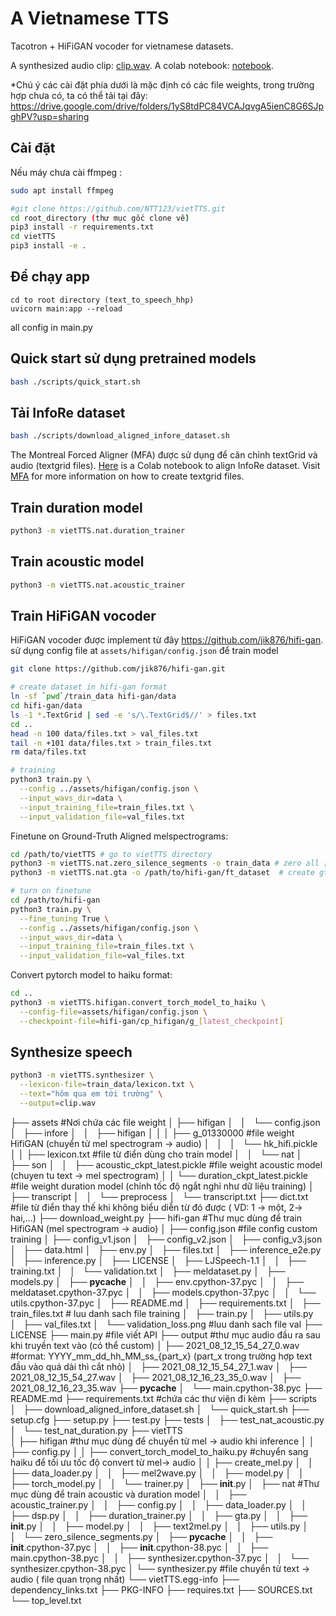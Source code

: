 A Vietnamese TTS
================

Tacotron + HiFiGAN vocoder for vietnamese datasets.

A synthesized audio clip: [clip.wav](assets/infore/clip.wav). A colab notebook: [notebook](https://colab.research.google.com/drive/1oczrWOQOr1Y_qLdgis1twSlNZlfPVXoY?usp=sharing).

*Chú ý các cài đặt phía dưới là mặc định có các file weights, trong trường hợp chưa có, ta có thể tải tại đây:
https://drive.google.com/drive/folders/1yS8tdPC84VCAJqvgA5ienC8G6SJpghPV?usp=sharing

Cài đặt
-------
Nếu máy chưa cài ffmpeg :
```sh
sudo apt install ffmpeg
```

```sh
#git clone https://github.com/NTT123/vietTTS.git
cd root_directory (thư mục gốc clone về)
pip3 install -r requirements.txt
cd vietTTS 
pip3 install -e .

```
Để chạy app
----------------------------------
```
cd to root directory (text_to_speech_hhp)
uvicorn main:app --reload
```
all config in main.py

Quick start sử dụng pretrained models
----------------------------------
```sh
bash ./scripts/quick_start.sh
```


Tải InfoRe dataset
-----------------------

```sh
bash ./scripts/download_aligned_infore_dataset.sh
```


The Montreal Forced Aligner (MFA) được sử dụng để căn chỉnh textGrid và audio (textgrid files). [Here](https://colab.research.google.com/gist/NTT123/c99b5a391af56e0cb8f7b190d3d7f0ee/infore-mfa-example.ipynb) is a Colab notebook to align InfoRe dataset. Visit [MFA](https://montreal-forced-aligner.readthedocs.io/en/latest/) for more information on how to create textgrid files.

Train duration model
--------------------

```sh
python3 -m vietTTS.nat.duration_trainer
```


Train acoustic model
--------------------
```sh
python3 -m vietTTS.nat.acoustic_trainer
```



Train HiFiGAN vocoder
-------------

HiFiGAN vocoder được implement từ đây https://github.com/jik876/hifi-gan. sử dụng config file at `assets/hifigan/config.json` để train model

```sh
git clone https://github.com/jik876/hifi-gan.git

# create dataset in hifi-gan format
ln -sf `pwd`/train_data hifi-gan/data
cd hifi-gan/data
ls -1 *.TextGrid | sed -e 's/\.TextGrid$//' > files.txt
cd ..
head -n 100 data/files.txt > val_files.txt
tail -n +101 data/files.txt > train_files.txt
rm data/files.txt

# training
python3 train.py \
  --config ../assets/hifigan/config.json \
  --input_wavs_dir=data \
  --input_training_file=train_files.txt \
  --input_validation_file=val_files.txt
```

Finetune on Ground-Truth Aligned melspectrograms:
```sh
cd /path/to/vietTTS # go to vietTTS directory
python3 -m vietTTS.nat.zero_silence_segments -o train_data # zero all [sil, sp, spn] segments
python3 -m vietTTS.nat.gta -o /path/to/hifi-gan/ft_dataset  # create gta melspectrograms at hifi-gan/ft_dataset directory

# turn on finetune
cd /path/to/hifi-gan
python3 train.py \
  --fine_tuning True \
  --config ../assets/hifigan/config.json \
  --input_wavs_dir=data \
  --input_training_file=train_files.txt \
  --input_validation_file=val_files.txt
```

Convert pytorch model to haiku format:
```sh
cd ..
python3 -m vietTTS.hifigan.convert_torch_model_to_haiku \
  --config-file=assets/hifigan/config.json \
  --checkpoint-file=hifi-gan/cp_hifigan/g_[latest_checkpoint]
```

Synthesize speech
-----------------

```sh
python3 -m vietTTS.synthesizer \
  --lexicon-file=train_data/lexicon.txt \
  --text="hôm qua em tới trường" \
  --output=clip.wav
```

├── assets                                #Nơi chứa các file weight 
│   ├── hifigan
│   │   └── config.json
│   ├── infore
│   │   ├── hifigan
│   │   │   ├── g_01330000                #file weight HifiGAN (chuyển từ mel spectrogram -> audio)
│   │   │   └── hk_hifi.pickle
│   │   ├── lexicon.txt                   #file từ điển dùng cho train model
│   │   └── nat
│   ├── son
│   │   ├── acoustic_ckpt_latest.pickle  #file weight acoustic model (chuyen tu text -> mel spectrogram)
│   │   └── duration_ckpt_latest.pickle  #file weight duration model (chỉnh tốc độ ngắt nghỉ như dữ liệu training)
│   ├── transcript
│   │   └── preprocess
│   └── transcript.txt
├── dict.txt                              #file từ điển thay thế khi không biểu diễn từ đó được ( VD: 1 -> một, 2-> hai,...)
├── download_weight.py
├── hifi-gan                              #Thư mục dùng để train HifiGAN (mel spectrogram -> audio)
│   ├── config.json                       #file config custom training 
│   ├── config_v1.json
│   ├── config_v2.json
│   ├── config_v3.json
│   ├── data.html
│   ├── env.py
│   ├── files.txt
│   ├── inference_e2e.py
│   ├── inference.py
│   ├── LICENSE
│   ├── LJSpeech-1.1
│   │   ├── training.txt
│   │   └── validation.txt
│   ├── meldataset.py
│   ├── models.py
│   ├── __pycache__
│   │   ├── env.cpython-37.pyc
│   │   ├── meldataset.cpython-37.pyc
│   │   ├── models.cpython-37.pyc
│   │   └── utils.cpython-37.pyc
│   ├── README.md
│   ├── requirements.txt
│   ├── train_files.txt                   # luu danh sach file training
│   ├── train.py
│   ├── utils.py
│   ├── val_files.txt
│   └── validation_loss.png               #luu danh sach file val
├── LICENSE
├── main.py                               #file viết API 
├── output                                #thư mục audio đầu ra sau khi truyền text vào (có thể custom)
│   ├── 2021_08_12_15_54_27_0.wav         #format: YYYY_mm_dd_hh_MM_ss_{part_x} (part_x trong trường hợp text đầu vào quá dài thì cắt nhỏ)
│   ├── 2021_08_12_15_54_27_1.wav
│   ├── 2021_08_12_15_54_27.wav
│   ├── 2021_08_12_16_23_35_0.wav
│   ├── 2021_08_12_16_23_35.wav
├── __pycache__
│   └── main.cpython-38.pyc
├── README.md
├── requirements.txt                      #chứa các thư viện đi kèm
├── scripts
│   ├── download_aligned_infore_dataset.sh
│   └── quick_start.sh
├── setup.cfg
├── setup.py
├── test.py
├── tests
│   ├── test_nat_acoustic.py
│   └── test_nat_duration.py
├── vietTTS                                  
│   ├── hifigan                             #thư mục dùng để chuyển từ mel -> audio khi inference 
│   │   ├── config.py
│   │   ├── convert_torch_model_to_haiku.py #chuyển sang haiku để tối ưu tốc độ convert từ mel-> audio
│   │   ├── create_mel.py
│   │   ├── data_loader.py
│   │   ├── mel2wave.py
│   │   ├── model.py
│   │   ├── torch_model.py
│   │   └── trainer.py
│   ├── __init__.py
│   ├── nat                                  #Thư mục dùng để train acoustic và duration model
│   │   ├── acoustic_trainer.py
│   │   ├── config.py
│   │   ├── data_loader.py
│   │   ├── dsp.py
│   │   ├── duration_trainer.py
│   │   ├── gta.py
│   │   ├── __init__.py
│   │   ├── model.py
│   │   ├── text2mel.py
│   │   ├── utils.py
│   │   └── zero_silence_segments.py
│   ├── __pycache__
│   │   ├── __init__.cpython-37.pyc
│   │   ├── __init__.cpython-38.pyc
│   │   ├── main.cpython-38.pyc
│   │   ├── synthesizer.cpython-37.pyc
│   │   └── synthesizer.cpython-38.pyc
│   └── synthesizer.py                    #file chuyển từ text -> audio ( file quan trọng nhất)
└── vietTTS.egg-info
    ├── dependency_links.txt
    ├── PKG-INFO
    ├── requires.txt
    ├── SOURCES.txt
    └── top_level.txt

